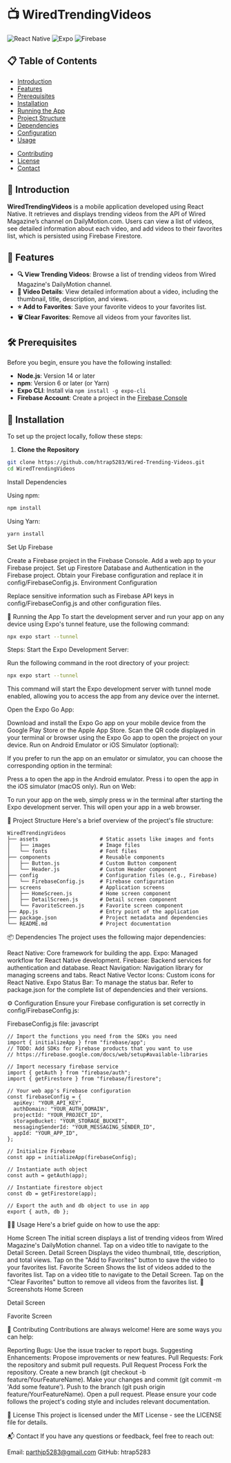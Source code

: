 # 📺 WiredTrendingVideos

![React Native](https://img.shields.io/badge/React%20Native-0.74.3-61DAFB?logo=react&logoColor=white&labelColor=black&color=282c34) ![Expo](https://img.shields.io/badge/Expo-51.0.23-000020?logo=expo&logoColor=white&labelColor=000020) ![Firebase](https://img.shields.io/badge/Firebase-10.12.4-FFCA28?logo=firebase&logoColor=white&labelColor=black&color=282c34)

## 📋 Table of Contents

- [Introduction](#introduction)
- [Features](#features)
- [Prerequisites](#prerequisites)
- [Installation](#installation)
- [Running the App](#running-the-app)
- [Project Structure](#project-structure)
- [Dependencies](#dependencies)
- [Configuration](#configuration)
- [Usage](#usage)
<!-- - [Screenshots](#screenshots) -->
- [Contributing](#contributing)
- [License](#license)
- [Contact](#contact)

## 🚀 Introduction

**WiredTrendingVideos** is a mobile application developed using React Native. It retrieves and displays trending videos from the API of Wired Magazine’s channel on DailyMotion.com. Users can view a list of videos, see detailed information about each video, and add videos to their favorites list, which is persisted using Firebase Firestore.

## 🌟 Features

- **🔍 View Trending Videos**: Browse a list of trending videos from Wired Magazine's DailyMotion channel.
- **📄 Video Details**: View detailed information about a video, including the thumbnail, title, description, and views.
- **⭐ Add to Favorites**: Save your favorite videos to your favorites list.
- **🗑️ Clear Favorites**: Remove all videos from your favorites list.

## 🛠️ Prerequisites

Before you begin, ensure you have the following installed:

- **Node.js**: Version 14 or later
- **npm**: Version 6 or later (or Yarn)
- **Expo CLI**: Install via `npm install -g expo-cli`
- **Firebase Account**: Create a project in the [Firebase Console](https://console.firebase.google.com/)

## 🔧 Installation

To set up the project locally, follow these steps:

1. **Clone the Repository**

```bash
git clone https://github.com/htrap5283/Wired-Trending-Videos.git
cd WiredTrendingVideos
```

Install Dependencies

Using npm:

```bash
npm install
```

Using Yarn:

```bash
yarn install
```

Set Up Firebase

Create a Firebase project in the Firebase Console.
Add a web app to your Firebase project.
Set up Firestore Database and Authentication in the Firebase project.
Obtain your Firebase configuration and replace it in config/FirebaseConfig.js.
Environment Configuration

Replace sensitive information such as Firebase API keys in config/FirebaseConfig.js and other configuration files.

🏃 Running the App
To start the development server and run your app on any device using Expo's tunnel feature, use the following command:

```bash
npx expo start --tunnel
```

Steps:
Start the Expo Development Server:

Run the following command in the root directory of your project:

```bash
npx expo start --tunnel
```

This command will start the Expo development server with tunnel mode enabled, allowing you to access the app from any device over the internet.

Open the Expo Go App:

Download and install the Expo Go app on your mobile device from the Google Play Store or the Apple App Store.
Scan the QR code displayed in your terminal or browser using the Expo Go app to open the project on your device.
Run on Android Emulator or iOS Simulator (optional):

If you prefer to run the app on an emulator or simulator, you can choose the corresponding option in the terminal:

Press a to open the app in the Android emulator.
Press i to open the app in the iOS simulator (macOS only).
Run on Web:

To run your app on the web, simply press w in the terminal after starting the Expo development server. This will open your app in a web browser.

📁 Project Structure
Here's a brief overview of the project's file structure:

```
WiredTrendingVideos
├── assets                    # Static assets like images and fonts
│   ├── images                # Image files
│   └── fonts                 # Font files
├── components                # Reusable components
│   ├── Button.js             # Custom Button component
│   └── Header.js             # Custom Header component
├── config                    # Configuration files (e.g., Firebase)
│   └── FirebaseConfig.js     # Firebase configuration
├── screens                   # Application screens
│   ├── HomeScreen.js         # Home screen component
│   ├── DetailScreen.js       # Detail screen component
│   └── FavoriteScreen.js     # Favorite screen component
├── App.js                    # Entry point of the application
├── package.json              # Project metadata and dependencies
└── README.md                 # Project documentation
```

📦 Dependencies
The project uses the following major dependencies:

React Native: Core framework for building the app.
Expo: Managed workflow for React Native development.
Firebase: Backend services for authentication and database.
React Navigation: Navigation library for managing screens and tabs.
React Native Vector Icons: Custom icons for React Native.
Expo Status Bar: To manage the status bar.
Refer to package.json for the complete list of dependencies and their versions.

⚙️ Configuration
Ensure your Firebase configuration is set correctly in config/FirebaseConfig.js:

FirebaseConfig.js file:
javascript

```Copy code
// Import the functions you need from the SDKs you need
import { initializeApp } from "firebase/app";
// TODO: Add SDKs for Firebase products that you want to use
// https://firebase.google.com/docs/web/setup#available-libraries

// Import necessary firebase service
import { getAuth } from "firebase/auth";
import { getFirestore } from "firebase/firestore";

// Your web app's Firebase configuration
const firebaseConfig = {
  apiKey: "YOUR_API_KEY",
  authDomain: "YOUR_AUTH_DOMAIN",
  projectId: "YOUR_PROJECT_ID",
  storageBucket: "YOUR_STORAGE_BUCKET",
  messagingSenderId: "YOUR_MESSAGING_SENDER_ID",
  appId: "YOUR_APP_ID",
};

// Initialize Firebase
const app = initializeApp(firebaseConfig);

// Instantiate auth object
const auth = getAuth(app);

// Instantiate firestore object
const db = getFirestore(app);

// Export the auth and db object to use in app
export { auth, db };

```

🧑‍💻 Usage
Here's a brief guide on how to use the app:

Home Screen
The initial screen displays a list of trending videos from Wired Magazine's DailyMotion channel.
Tap on a video title to navigate to the Detail Screen.
Detail Screen
Displays the video thumbnail, title, description, and total views.
Tap on the "Add to Favorites" button to save the video to your favorites list.
Favorite Screen
Shows the list of videos added to the favorites list.
Tap on a video title to navigate to the Detail Screen.
Tap on the "Clear Favorites" button to remove all videos from the favorites list.
📸 Screenshots
Home Screen

Detail Screen

Favorite Screen

<!-- Note: Update the screenshots with actual images from your app. -->

🤝 Contributing
Contributions are always welcome! Here are some ways you can help:

Reporting Bugs: Use the issue tracker to report bugs.
Suggesting Enhancements: Propose improvements or new features.
Pull Requests: Fork the repository and submit pull requests.
Pull Request Process
Fork the repository.
Create a new branch (git checkout -b feature/YourFeatureName).
Make your changes and commit (git commit -m 'Add some feature').
Push to the branch (git push origin feature/YourFeatureName).
Open a pull request.
Please ensure your code follows the project's coding style and includes relevant documentation.

📜 License
This project is licensed under the MIT License - see the LICENSE file for details.

📬 Contact
If you have any questions or feedback, feel free to reach out:

Email: parthjp5283@gmail.com
GitHub: htrap5283
